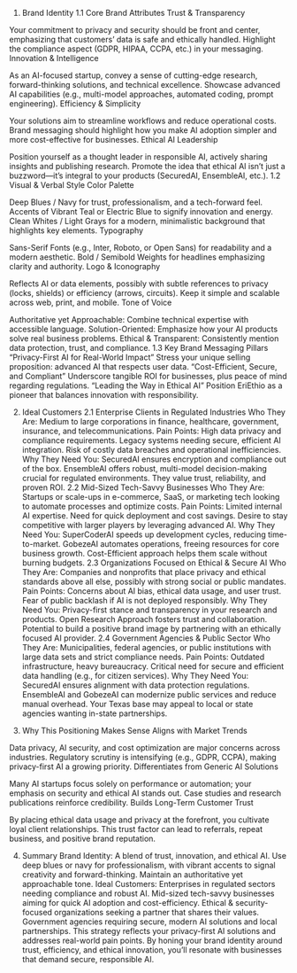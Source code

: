 1. Brand Identity
1.1 Core Brand Attributes
Trust & Transparency


Your commitment to privacy and security should be front and center, emphasizing that customers’ data is safe and ethically handled.
Highlight the compliance aspect (GDPR, HIPAA, CCPA, etc.) in your messaging.
Innovation & Intelligence


As an AI-focused startup, convey a sense of cutting-edge research, forward-thinking solutions, and technical excellence.
Showcase advanced AI capabilities (e.g., multi-model approaches, automated coding, prompt engineering).
Efficiency & Simplicity


Your solutions aim to streamline workflows and reduce operational costs.
Brand messaging should highlight how you make AI adoption simpler and more cost-effective for businesses.
Ethical AI Leadership


Position yourself as a thought leader in responsible AI, actively sharing insights and publishing research.
Promote the idea that ethical AI isn’t just a buzzword—it’s integral to your products (SecuredAI, EnsembleAI, etc.).
1.2 Visual & Verbal Style
Color Palette


Deep Blues / Navy for trust, professionalism, and a tech-forward feel.
Accents of Vibrant Teal or Electric Blue to signify innovation and energy.
Clean Whites / Light Grays for a modern, minimalistic background that highlights key elements.
Typography


Sans-Serif Fonts (e.g., Inter, Roboto, or Open Sans) for readability and a modern aesthetic.
Bold / Semibold Weights for headlines emphasizing clarity and authority.
Logo & Iconography


Reflects AI or data elements, possibly with subtle references to privacy (locks, shields) or efficiency (arrows, circuits).
Keep it simple and scalable across web, print, and mobile.
Tone of Voice


Authoritative yet Approachable: Combine technical expertise with accessible language.
Solution-Oriented: Emphasize how your AI products solve real business problems.
Ethical & Transparent: Consistently mention data protection, trust, and compliance.
1.3 Key Brand Messaging Pillars
“Privacy-First AI for Real-World Impact”
Stress your unique selling proposition: advanced AI that respects user data.
“Cost-Efficient, Secure, and Compliant”
Underscore tangible ROI for businesses, plus peace of mind regarding regulations.
“Leading the Way in Ethical AI”
Position EriEthio as a pioneer that balances innovation with responsibility.

2. Ideal Customers
2.1 Enterprise Clients in Regulated Industries
Who They Are: Medium to large corporations in finance, healthcare, government, insurance, and telecommunications.
Pain Points:
High data privacy and compliance requirements.
Legacy systems needing secure, efficient AI integration.
Risk of costly data breaches and operational inefficiencies.
Why They Need You:
SecuredAI ensures encryption and compliance out of the box.
EnsembleAI offers robust, multi-model decision-making crucial for regulated environments.
They value trust, reliability, and proven ROI.
2.2 Mid-Sized Tech-Savvy Businesses
Who They Are: Startups or scale-ups in e-commerce, SaaS, or marketing tech looking to automate processes and optimize costs.
Pain Points:
Limited internal AI expertise.
Need for quick deployment and cost savings.
Desire to stay competitive with larger players by leveraging advanced AI.
Why They Need You:
SuperCoderAI speeds up development cycles, reducing time-to-market.
GobezeAI automates operations, freeing resources for core business growth.
Cost-Efficient approach helps them scale without burning budgets.
2.3 Organizations Focused on Ethical & Secure AI
Who They Are: Companies and nonprofits that place privacy and ethical standards above all else, possibly with strong social or public mandates.
Pain Points:
Concerns about AI bias, ethical data usage, and user trust.
Fear of public backlash if AI is not deployed responsibly.
Why They Need You:
Privacy-first stance and transparency in your research and products.
Open Research Approach fosters trust and collaboration.
Potential to build a positive brand image by partnering with an ethically focused AI provider.
2.4 Government Agencies & Public Sector
Who They Are: Municipalities, federal agencies, or public institutions with large data sets and strict compliance needs.
Pain Points:
Outdated infrastructure, heavy bureaucracy.
Critical need for secure and efficient data handling (e.g., for citizen services).
Why They Need You:
SecuredAI ensures alignment with data protection regulations.
EnsembleAI and GobezeAI can modernize public services and reduce manual overhead.
Your Texas base may appeal to local or state agencies wanting in-state partnerships.

3. Why This Positioning Makes Sense
Aligns with Market Trends


Data privacy, AI security, and cost optimization are major concerns across industries.
Regulatory scrutiny is intensifying (e.g., GDPR, CCPA), making privacy-first AI a growing priority.
Differentiates from Generic AI Solutions


Many AI startups focus solely on performance or automation; your emphasis on security and ethical AI stands out.
Case studies and research publications reinforce credibility.
Builds Long-Term Customer Trust


By placing ethical data usage and privacy at the forefront, you cultivate loyal client relationships.
This trust factor can lead to referrals, repeat business, and positive brand reputation.

4. Summary
Brand Identity: A blend of trust, innovation, and ethical AI. Use deep blues or navy for professionalism, with vibrant accents to signal creativity and forward-thinking. Maintain an authoritative yet approachable tone.
Ideal Customers:
Enterprises in regulated sectors needing compliance and robust AI.
Mid-sized tech-savvy businesses aiming for quick AI adoption and cost-efficiency.
Ethical & security-focused organizations seeking a partner that shares their values.
Government agencies requiring secure, modern AI solutions and local partnerships.
This strategy reflects your privacy-first AI solutions and addresses real-world pain points. By honing your brand identity around trust, efficiency, and ethical innovation, you’ll resonate with businesses that demand secure, responsible AI.

